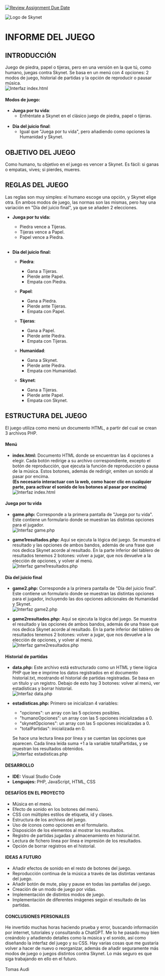 [![Review Assignment Due Date](https://classroom.github.com/assets/deadline-readme-button-22041afd0340ce965d47ae6ef1cefeee28c7c493a6346c4f15d667ab976d596c.svg)](https://classroom.github.com/a/nDnM36WA)

![Logo de Skynet](Img/SkynetLogo.png)

# INFORME DEL JUEGO

## INTRODUCCIÓN
Juego de piedra, papel o tijeras, pero en una versión en la que tú, como humano, juegas contra Skynet. Se basa en un menú con 4 opciones: 2 modos de juego, historial de partidas y la opción de reproducir o pausar música.  
![Interfaz index.html](Capturas/menu_interfaz.png)

#### Modos de juego:
 - **Juega por tu vida**:
   - Enfréntate a Skynet en el clásico juego de piedra, papel o tijeras.
   <br>
 - **Día del juicio final**:
   - Igual que "Juega por tu vida", pero añadiendo como opciones la Humanidad y Skynet.

## OBJETIVO DEL JUEGO
Como humano, tu objetivo en el juego es vencer a Skynet. Es fácil: si ganas o empatas, vives; si pierdes, mueres.

## REGLAS DEL JUEGO
Las reglas son muy simples: el humano escoge una opción, y Skynet elige otra. En ambos modos de juego, las normas son las mismas, pero hay una variación en "Día del juicio final", ya que se añaden 2 elecciones.

- **Juega por tu vida:**
  - Piedra vence a Tijeras.
  - Tijeras vence a Papel.
  - Papel vence a Piedra.
  <br>
  
- **Día del juicio final:**
  - **Piedra**:
    - Gana a Tijeras.
    - Pierde ante Papel.
    - Empata con Piedra.

  - **Papel**:
    - Gana a Piedra.
    - Pierde ante Tijeras.
    - Empata con Papel.
  
  - **Tijeras**:
    - Gana a Papel.
    - Pierde ante Piedra.
    - Empata con Tijeras.

  - **Humanidad**:
    - Gana a Skynet.
    - Pierde ante Piedra.
    - Empata con Humanidad.

  - **Skynet**:
    - Gana a Tijeras.
    - Pierde ante Papel.
    - Empata con Skynet.

## ESTRUCTURA DEL JUEGO
El juego utiliza como menú un documento HTML, a partir del cual se crean 3 archivos PHP.
#### Menú
- **index.html:**
  Documento HTML donde se encuentran las 4 opciones a elegir. Cada botón redirige a su archivo correspondiente, excepto el botón de reproducción, que ejecuta la función de reproducción o pausa de la música. Estos botones, además de redirigir, emiten un sonido al pasar por encima.  
  **(Es necesario interactuar con la web, como hacer clic en cualquier parte, para activar el sonido de los botones al pasar por encima)**  
  ![Interfaz index.html](Capturas/menu_interfaz.png)
  <br>

#### Juega por tu vida

- **game.php:**
  Corresponde a la primera pantalla de "Juega por tu vida". Este contiene un formulario donde se muestran las distintas opciones para el jugador.  
  ![Interfaz game.php](Capturas/game1_interfaz.png)
  <br>
  
- **game1resultados.php:**
  Aquí se ejecuta la lógica del juego. Se muestra el resultado y las opciones de ambos bandos, además de una frase que nos dedica Skynet acorde al resultado. En la parte inferior del tablero de resultados tenemos 2 botones: volver a jugar, que nos devuelve a la elección de opciones, y volver al menú.  
  ![Interfaz game1resultados.php](Capturas/game1resultados.php_interfaz.png)
  <br>

#### Día del juicio final

- **game2.php:**
  Corresponde a la primera pantalla de "Día del juicio final". Este contiene un formulario donde se muestran las distintas opciones para el jugador, incluyendo las dos opciones adicionales de Humanidad y Skynet.  
  ![Interfaz game2.php](Capturas/game2.php_interfaz.png)
  <br>

- **game2resultados.php:**
  Aquí se ejecuta la lógica del juego. Se muestra el resultado y las opciones de ambos bandos, además de una frase que nos dedica Skynet acorde al resultado. En la parte inferior del tablero de resultados tenemos 2 botones: volver a jugar, que nos devuelve a la elección de opciones, y volver al menú.  
  ![Interfaz game2resultados.php](Capturas/game2resultados.php_interfaz.png)

#### Historial de partidas

- **data.php:**
  Este archivo está estructurado como un HTML y tiene lógica PHP que lee e imprime los datos registrados en el documento historial.txt, mostrando el historial de partidas registradas. Se basa en un título y un registro. Debajo de esto hay 3 botones: volver al menú, ver estadísticas y borrar historial.  
  ![Interfaz data.php](Capturas/data.php.png)
  <br>

- **estadisticas.php:**
  Primero se inicializan 4 variables: 
  - "opciones": un array con las 5 opciones posibles. 
  - "humanoOpciones": un array con las 5 opciones inicializadas a 0.
  - "skynetOpciones": un array con las 5 opciones inicializadas a 0.
  - "totalPartidas": inicializada en 0.  
  
  Se hace una lectura línea por línea y se cuentan las opciones que aparecen. Cada línea leída suma +1 a la variable totalPartidas, y se muestran los resultados obtenidos.  
  ![Interfaz estadisticas.php](Capturas/estadisticas.php_interfaz.png)

#### DESARROLLO
- **IDE:** Visual Studio Code
- **Lenguajes:** PHP, JavaScript, HTML, CSS
  
#### DESAFÍOS EN EL PROYECTO
- Música en el menú.
- Efecto de sonido en los botones del menú.
- CSS con múltiples estilos de etiqueta, id y clases.
- Estructura de los archivos del juego.
- Uso de íconos como opciones en el formulario.
- Disposición de los elementos al mostrar los resultados.
- Registro de partidas jugadas y almacenamiento en historial.txt.
- Lectura de fichero línea por línea e impresión de los resultados.
- Opción de borrar registros en el historial.

#### IDEAS A FUTURO
- Añadir efectos de sonido en el resto de botones del juego.
- Reproducción continua de la música a través de las distintas ventanas del juego.
- Añadir botón de mute, play y pause en todas las pantallas del juego.
- Creación de un modo de juego por vidas.
- Implementación de distintos modos de juego.
- Implementación de diferentes imágenes según el resultado de las partidas.

#### CONCLUSIONES PERSONALES
He invertido muchas horas haciendo prueba y error, buscando información por internet, tutoriales y consultando a ChatGPT. Me lo he pasado muy bien creándolo y añadiendo detalles como la música y el sonido, así como diseñando la interfaz del juego y su CSS. Hay varias cosas que me gustaría volver a hacer de nuevo o reorganizar, además de añadir seguramente más modos de juego o juegos distintos contra Skynet. Lo más seguro es que siga trabajando en ello en el futuro.
<br>
<br>
Tomas Audi